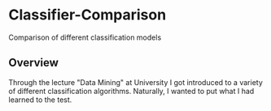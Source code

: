 # Classifier-Comparison
Comparison of different classification models 

## Overview 

Through the lecture "Data Mining" at University I got introduced to a variety of different classification algorithms. Naturally, I wanted to put what I had learned to the test. 
